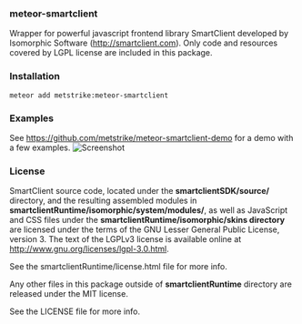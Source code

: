 ### meteor-smartclient

Wrapper for powerful javascript frontend library SmartClient developed by Isomorphic Software (http://smartclient.com). Only code and resources covered by LGPL license are included in this package.

### Installation

```
meteor add metstrike:meteor-smartclient
```

### Examples
See https://github.com/metstrike/meteor-smartclient-demo for a demo with a few examples.
![Screenshot](http://snag.gy/9OKUZ.jpg)

### License

SmartClient source code, located under the **smartclientSDK/source/** directory, and the resulting assembled modules in **smartclientRuntime/isomorphic/system/modules/**, as well as JavaScript and CSS files under the **smartclientRuntime/isomorphic/skins directory** are licensed under the terms of the GNU Lesser General Public License, version 3. The text of the LGPLv3 license is available online at http://www.gnu.org/licenses/lgpl-3.0.html.

See the smartclientRuntime/license.html file for more info.

Any other files in this package outside of **smartclientRuntime** directory are released under the MIT license.

See the LICENSE file for more info.
